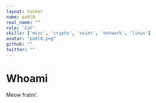 ```yaml
---
layout: hacker
name: pa0l0
real_name: ""
role: 'Cat'
skills: ['misc', 'crypto', 'osint', 'network', 'linux']
avatar: "pa0l0.png"
github: ""
twitter: ""
---
```


# Whoami

Meow fratm'.

